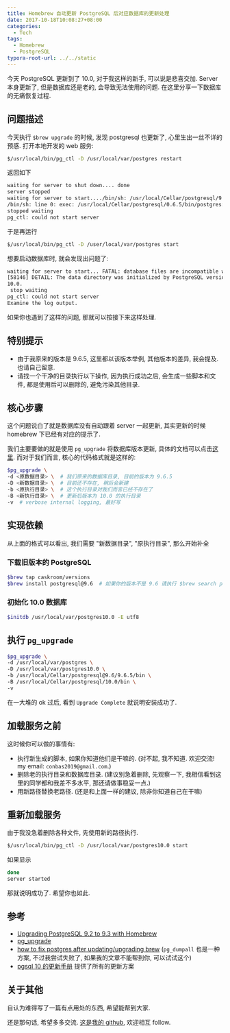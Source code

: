 ```yaml
---
title: Homebrew 自动更新 PostgreSQL 后对应数据库的更新处理
date: 2017-10-18T10:08:27+08:00
categories:
  - Tech
tags:
  - Homebrew
  - PostgreSQL
typora-root-url: ../../static
---
```


今天 PostgreSQL 更新到了 10.0, 对于我这样的新手, 可以说是悲喜交加. Server 本身更新了, 但是数据库还是老的, 会导致无法使用的问题. 在这里分享一下数据库的无痛恢复过程.

## 问题描述

今天执行 `$brew upgrade` 的时候, 发现 postgresql 也更新了, 心里生出一丝不详的预感. 打开本地开发的 web 服务:

```zsh
$/usr/local/bin/pg_ctl -D /usr/local/var/postgres restart
```

返回如下

```zsh
waiting for server to shut down.... done
server stopped
waiting for server to start..../bin/sh: /usr/local/Cellar/postgresql/9.6.5/bin/postgres: No such file or directory
/bin/sh: line 0: exec: /usr/local/Cellar/postgresql/0.6.5/bin/postgres: cannot execute: No such file or directory
stopped waiting
pg_ctl: could not start server
```

于是再运行

```zsh
$/usr/local/bin/pg_ctl -D /user/local/var/postgres start
```

想要启动数据库时, 就会发现出问题了:

```zsh
waiting for server to start... FATAL: database files are incompatible with server
[58146] DETAIL: The data directory was initialized by PostgreSQL version 9.6, which is not compatible with this version
10.0.
 stop waiting
pg_ctl: could not start server
Examine the log output.
```

如果你也遇到了这样的问题, 那就可以按接下来这样处理.

## 特别提示

- 由于我原来的版本是 9.6.5, 这里都以该版本举例, 其他版本的差异, 我会提及. 也请自己留意.
- 请找一个干净的目录执行以下操作, 因为执行成功之后, 会生成一些脚本和文件, 都是使用后可以删除的, 避免污染其他目录.

## 核心步骤

这个问题说白了就是数据库没有自动跟着 server 一起更新, 其实更新的时候 homebrew 下已经有对应的提示了.

我们主要要做的就是使用 `pg_upgrade` 将数据库版本更新, 具体的文档可以点击[这里](https://www.postgresql.org/docs/10/static/pgupgrade.html). 而对于我们而言, 核心的代码格式就是这样的:

```bash
$pg_upgrade \
-d <原数据目录> \  # 我们原来的数据库目录, 目前的版本为 9.6.5
-D <新数据目录> \  # 目前还不存在, 稍后会新建
-b <原执行目录> \  # 这个执行目录对我们而言已经不存在了
-B <新执行目录> \  # 更新后版本为 10.0 的执行目录
-v  # verbose internal logging, 最好写
```

## 实现依赖

从上面的格式可以看出, 我们需要 "新数据目录", "原执行目录", 那么开始补全

### 下载旧版本的 PostgreSQL

```bash
$brew tap caskroom/versions
$brew install postgresql@9.6  # 如果你的版本不是 9.6 请执行 $brew search postgresql, 根据返回的结果选择
```

### 初始化 10.0 数据库

```bash
$initdb /usr/local/var/postgres10.0 -E utf8
```

## 执行 `pg_upgrade`

```bash
$pg_upgrade \
-d /usr/local/var/postgres \
-D /usr/local/var/postgres10.0 \
-b /usr/local/Cellar/postgresql@9.6/9.6.5/bin \
-B /usr/local/Cellar/postgresql/10.0/bin \
-v
```

在一大堆的 ok 过后, 看到 `Upgrade Complete` 就说明安装成功了.

## 加载服务之前

这时候你可以做的事情有:

- 执行新生成的脚本, 如果你知道他们是干嘛的. (对不起, 我不知道. 欢迎交流! my email: `conbas2019@gmail.com`.)
- 删除老的执行目录和数据库目录. (建议别急着删除, 先观察一下, 我相信看到这里的同学都和我差不多水平, 那还请做事稳妥一点.)
- 用新路径替换老路径. (还是和上面一样的建议, 除非你知道自己在干嘛)

## 重新加载服务

由于我没急着删除各种文件, 先使用新的路径执行.

```bash
$/usr/local/bin/pg_ctl -D /usr/local/var/postgres10.0 start
```

如果显示

```bash
done
server started
```

那就说明成功了. 希望你也如此.

## 参考

- [Upgrading PostgreSQL 9.2 to 9.3 with Homebrew](https://mattbrictson.com/postgresql-93-brew-upgrade)
- [pg_upgrade](https://www.postgresql.org/docs/10/static/pgupgrade.html)
- [how to fix postgres after updating/upgrading brew](https://stackoverflow.com/questions/20754669/how-to-fix-postgres-after-updating-upgrading-brew) (`pg_dumpall` 也是一种方案, 不过我尝试失败了, 如果我的文章不能帮到你, 可以试试这个)
- [pgsql 10 的更新手册](https://www.postgresql.org/docs/10/static/upgrading.html) 提供了所有的更新方案


## 关于其他

自认为难得写了一篇有点用处的东西, 希望能帮到大家.

还是那句话, 希望多多交流. [这是我的 github](https://github.com/jtr109), 欢迎相互 follow.
